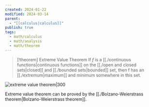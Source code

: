 ```yaml
---
created: 2024-01-22
modified: 2024-03-14
parent:
  - "[[calculus|calculus]]"
publish: true
tags:
  - math/calculus
  - math/analysis
  - math/theorem
---
```

> [!theorem] Extreme Value Theorem
> If $f$ is a [[./continuous functions|continuous functions]] on the [[./open and closed sets|closed]] and [[./bounded sets|bounded]] set, then f has an [[./extremum|maximum]] and minimum somewhere in this set.

![extreme value theorem|300](https://upload.wikimedia.org/wikipedia/commons/thumb/0/00/Extreme_Value_Theorem.svg/300px-Extreme_Value_Theorem.svg.png)

Extreme value theorem can be proved by the [[./Bolzano-Weierstrass theorem|Bolzano-Weierstrass theorem]].